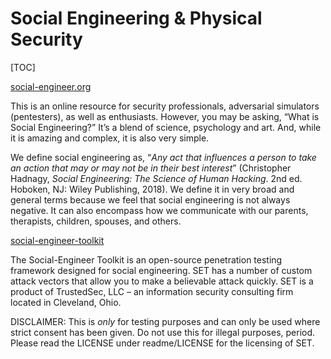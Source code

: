# Social Engineering & Physical Security

[TOC]





[social-engineer.org](https://www.social-engineer.org)

This is an online resource for security professionals, adversarial simulators (pentesters), as well as enthusiasts. However, you may be asking, “What is Social Engineering?” It’s a blend of science, psychology and art. And, while it is amazing and complex, it is also very simple.

We define social engineering as,  “*Any act that influences a person to take an action that may or may not be in their best interest*” (Christopher Hadnagy, *Social Engineering: The Science of Human Hacking*. 2nd ed. Hoboken, NJ: Wiley Publishing, 2018). We define it in very broad and general terms because we feel that social engineering is not always negative. It can also encompass how we communicate with our parents, therapists, children, spouses, and others.



 [social-engineer-toolkit](https://github.com/trustedsec/social-engineer-toolkit) 

The Social-Engineer Toolkit is an open-source penetration testing framework designed for social engineering. SET has a number of custom attack vectors that allow you to make a believable attack quickly. SET is a product of TrustedSec, LLC – an information security consulting firm located in Cleveland, Ohio.

DISCLAIMER: This is *only* for testing purposes and can only be used where strict consent has been given. Do not use this for illegal purposes, period. Please read the LICENSE under readme/LICENSE for the licensing of SET.